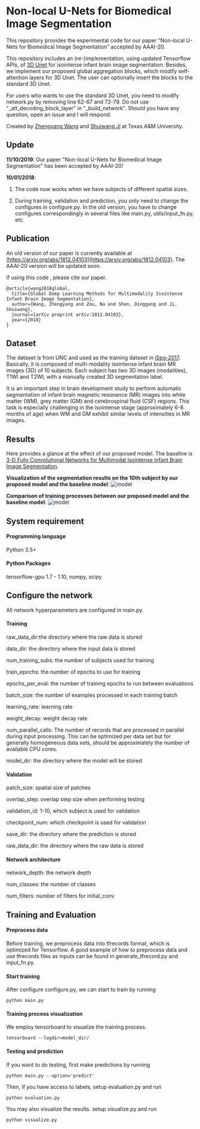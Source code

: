 # Non-local U-Nets for Biomedical Image Segmentation

This repository provides the experimental code for our paper "Non-local U-Nets for Biomedical Image Segmentation" accepted by AAAI-20.

This repository includes an (re-)implementation, using updated Tensorflow APIs, of [3D Unet](https://github.com/zhengyang-wang/Unet_3D) for isointense infant brain image segmentation. Besides, we implement our proposed global aggregation blocks, which modify self-attention layers for 3D Unet. The user can optionally insert the blocks to the standard 3D Unet.

For users who wants to use the standard 3D Unet, you need to modify network.py by removing line 62-67 and 72-79. Do not use "_att_decoding_block_layer" in "_build_network". Should you have any question, open an issue and I will respond.

Created by [Zhengyang Wang](http://people.tamu.edu/~zhengyang.wang/) and [Shuiwang Ji](http://people.tamu.edu/~sji/index.html) at Texas A&M University.

## Update
**11/10/2019**:
Our paper "Non-local U-Nets for Biomedical Image Segmentation" has been accepted by AAAI-20!

**10/01/2018**:
1. The code now works when we have subjects of different spatial sizes.

2. During training, validation and prediction, you only need to change the configures in configure.py. In the old version, you have to change configures correspondingly in several files like main.py, utils/input_fn.py, etc.

## Publication

An old version of our paper is currently available at [https://arxiv.org/abs/1812.04103](https://arxiv.org/abs/1812.04103). The AAAI-20 version will be updated soon.

If using this code , please cite our paper.
```
@article{wang2018global,
  title={Global Deep Learning Methods for Multimodality Isointense Infant Brain Image Segmentation},
  author={Wang, Zhengyang and Zou, Na and Shen, Dinggang and Ji, Shuiwang},
  journal={arXiv preprint arXiv:1812.04103},
  year={2018}
}
```

## Dataset

The dataset is from UNC and used as the training dataset in [iSeg-2017](http://iseg2017.web.unc.edu/). Basically, it is composed of multi-modality isointense infant brain MR images (3D) of 10 subjects. Each subject has two 3D images (modalities), T1WI and T2WI, with a manually created 3D segmentation label.

It is an important step in brain development study to perform automatic segmentation of infant brain magnetic resonance (MR) images into white matter (WM), grey matter (GM) and cerebrospinal fluid (CSF) regions. This task is especially challenging in the isointense stage (approximately 6-8 months of age) when WM and GM exhibit similar levels of intensities in MR images.

## Results

Here provides a glance at the effect of our proposed model. The baseline is [3-D Fully Convolutional Networks for Multimodal Isointense Infant Brain Image Segmentation](https://ieeexplore.ieee.org/stamp/stamp.jsp?tp=&arnumber=8287819).

**Visualization of the segmentation results on the 10th subject by our proposed model and the baseline model**:
![model](./results/sample_results.png)

**Comparison of training processes between our proposed model and the baseline model**:
![model](./results/training_curve.png)

## System requirement

#### Programming language

Python 3.5+

#### Python Packages

tensorflow-gpu 1.7 - 1.10, numpy, scipy

## Configure the network

All network hyperparameters are configured in main.py.

#### Training

raw_data_dir:the directory where the raw data is stored

data_dir: the directory where the input data is stored

num_training_subs: the number of subjects used for training

train_epochs: the number of epochs to use for training

epochs_per_eval: the number of training epochs to run between evaluations

batch_size: the number of examples processed in each training batch

learning_rate: learning rate

weight_decay: weight decay rate

num_parallel_calls: The number of records that are processed in parallel during input processing. This can be optimized per data set but for generally homogeneous data sets, should be approximately the number of available CPU cores.

model_dir: the directory where the model will be stored

#### Validation

patch_size: spatial size of patches

overlap_step: overlap step size when performing testing

validation_id: 1-10, which subject is used for validation

checkpoint_num: which checkpoint is used for validation

save_dir: the directory where the prediction is stored

raw_data_dir: the directory where the raw data is stored

#### Network architecture

network_depth: the network depth

num_classes: the number of classes

num_filters: number of filters for initial_conv

## Training and Evaluation

#### Preprocess data

Before training, we preprocess data into tfrecords format, which is optimized for Tensorflow. A good example of how to preprocess data and use tfrecords files as inputs can be found in generate_tfrecord.py and input_fn.py.

#### Start training

After configure configure.py, we can start to train by running
```
python main.py
```

#### Training process visualization

We employ tensorboard to visualize the training process.
```
tensorboard --logdir=model_dir/
```

#### Testing and prediction

If you want to do testing, first make predictions by running
```
python main.py --option='predict'
```

Then, if you have access to labels, setup evaluation.py and run
```
python evaluation.py
```

You may also visualize the results. setup visualize.py and run
```
python visualize.py
```
